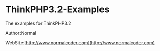 # ThinkPHP3.2-Examples
The examples for ThinkPHP3.2

Author:Normal

WebSite:[http://www.normalcoder.com](http://www.normalcoder.com)

